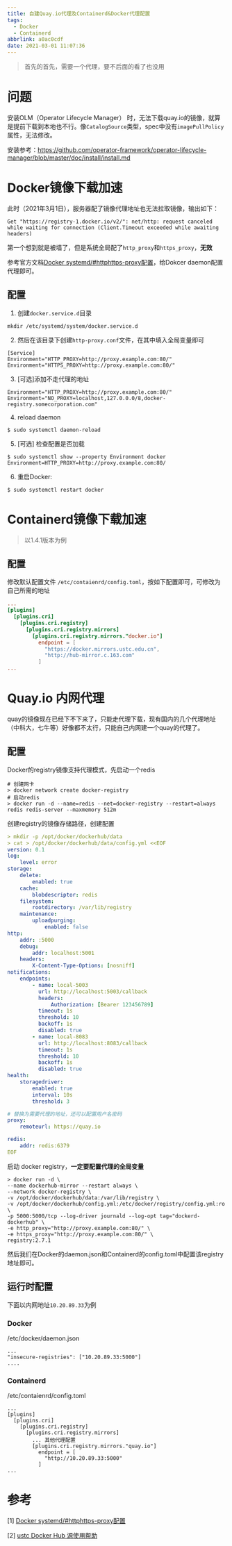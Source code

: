 ```yaml
---
title: 自建Quay.io代理及Containerd&Docker代理配置
tags:
  - Docker
  - Containerd
abbrlink: a0ac0cdf
date: 2021-03-01 11:07:36
---
```


> 首先的首先，需要一个代理，要不后面的看了也没用

# 问题

安装OLM（Operator Lifecycle Manager） 时，无法下载quay.io的镜像，就算是提前下载到本地也不行。像`CatalogSource`类型，spec中没有`imagePullPolicy`属性，无法修改。

安装参考：https://github.com/operator-framework/operator-lifecycle-manager/blob/master/doc/install/install.md

# Docker镜像下载加速

此时（2021年3月1日），服务器配了镜像代理地址也无法拉取镜像，输出如下：

```
Get "https://registry-1.docker.io/v2/": net/http: request canceled while waiting for connection (Client.Timeout exceeded while awaiting headers)
```

第一个想到就是被墙了，但是系统全局配了`http_proxy`和`https_proxy`，**无效**

参考官方文档[Docker systemd/#httphttps-proxy配置](https://docs.docker.com/config/daemon/systemd/#httphttps-proxy)，给Dokcer daemon配置代理即可。

## 配置

1. 创建`docker.service.d`目录

```
mkdir /etc/systemd/system/docker.service.d
```

2. 然后在该目录下创建`http-proxy.conf`文件，在其中填入全局变量即可

```
[Service]
Environment="HTTP_PROXY=http://proxy.example.com:80/"
Environment="HTTPS_PROXY=http://proxy.example.com:80/"
```

3. [可选]添加不走代理的地址

```
Environment="HTTP_PROXY=http://proxy.example.com:80/"
Environment="NO_PROXY=localhost,127.0.0.0/8,docker-registry.somecorporation.com"
```

4. reload daemon

```
$ sudo systemctl daemon-reload
```

5. [可选] 检查配置是否加载

```
$ sudo systemctl show --property Environment docker
Environment=HTTP_PROXY=http://proxy.example.com:80/
```

6. 重启Docker:

```
$ sudo systemctl restart docker
```

# Containerd镜像下载加速

> 以1.4.1版本为例

## 配置

修改默认配置文件 `/etc/contaienrd/config.toml`，按如下配置即可，可修改为自己所需的地址

```toml
...
[plugins]
  [plugins.cri]
    [plugins.cri.registry]
      [plugins.cri.registry.mirrors]
        [plugins.cri.registry.mirrors."docker.io"]
          endpoint = [
            "https://docker.mirrors.ustc.edu.cn",
            "http://hub-mirror.c.163.com"
          ]
...
```

# Quay.io 内网代理

quay的镜像现在已经下不下来了，只能走代理下载，现有国内的几个代理地址（中科大，七牛等）好像都不太行，只能自己内网建一个quay的代理了。

## 配置

Docker的registry镜像支持代理模式，先启动一个redis

```
# 创建网卡
> docker network create docker-registry
# 启动redis
> docker run -d --name=redis --net=docker-registry --restart=always redis redis-server --maxmemory 512m
```

创建registry的镜像存储路径，创建配置

```yaml
> mkdir -p /opt/docker/dockerhub/data
> cat > /opt/docker/dockerhub/data/config.yml <<EOF
version: 0.1
log:
    level: error
storage:
    delete:
        enabled: true
    cache:
        blobdescriptor: redis
    filesystem:
        rootdirectory: /var/lib/registry
    maintenance:
        uploadpurging:
            enabled: false
http:
    addr: :5000
    debug:
        addr: localhost:5001
    headers:
        X-Content-Type-Options: [nosniff]
notifications:
    endpoints:
        - name: local-5003
          url: http://localhost:5003/callback
          headers:
              Authorization: [Bearer 123456789]
          timeout: 1s
          threshold: 10
          backoff: 1s
          disabled: true
        - name: local-8083
          url: http://localhost:8083/callback
          timeout: 1s
          threshold: 10
          backoff: 1s
          disabled: true
health:
    storagedriver:
        enabled: true
        interval: 10s
        threshold: 3

# 替换为需要代理的地址，还可以配置用户名密码
proxy:
    remoteurl: https://quay.io

redis:
    addr: redis:6379
EOF
```

启动 docker registry，**一定要配置代理的全局变量**

```
> docker run -d \
--name dockerhub-mirror --restart always \
--network docker-registry \
-v /opt/docker/dockerhub/data:/var/lib/registry \
-v /opt/docker/dockerhub/config.yml:/etc/docker/registry/config.yml:ro \
-p 5000:5000/tcp --log-driver journald --log-opt tag="dockerd-dockerhub" \
-e http_proxy="http://proxy.example.com:80/" \
-e https_proxy="http://proxy.example.com:80/" \
registry:2.7.1
```

然后我们在Docker的daemon.json和Containerd的config.toml中配置该registry地址即可。

## 运行时配置

下面以内网地址`10.20.89.33`为例

### Docker

/etc/docker/daemon.json

```
...
"insecure-registries": ["10.20.89.33:5000"]
....
```

### Containerd

/etc/contaienrd/config.toml

```
...
[plugins]
  [plugins.cri]
    [plugins.cri.registry]
      [plugins.cri.registry.mirrors]
        ... 其他代理配置
        [plugins.cri.registry.mirrors."quay.io"]
          endpoint = [
            "http://10.20.89.33:5000"
          ]
...
```

# 参考

[1] [Docker systemd/#httphttps-proxy配置](https://docs.docker.com/config/daemon/systemd/#httphttps-proxy)

[2] [ustc Docker Hub 源使用帮助](http://mirrors.ustc.edu.cn/help/dockerhub.html)

